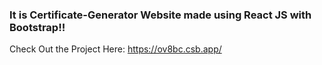 ### It is Certificate-Generator Website made using React JS with Bootstrap!!

Check Out the Project Here: https://ov8bc.csb.app/

